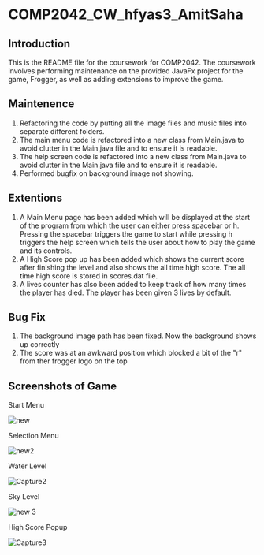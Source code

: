 # COMP2042_CW_hfyas3_AmitSaha
## Introduction
This is the README file for the coursework for COMP2042. The coursework involves performing maintenance on the provided JavaFx project for the game, Frogger, as well as adding extensions to improve the game.

## Maintenence
1. Refactoring the code by putting all the image files and music files into separate different folders.
2. The main menu code is refactored into a new class from Main.java to avoid clutter in the Main.java file and to ensure it is readable.
3.  The help screen code is refactored into a new class from Main.java to avoid clutter in the Main.java file and to ensure it is readable.
4. Performed bugfix on background image not showing.

## Extentions
1. A Main Menu page has been added which will be displayed at the start of the program from which the user can either press spacebar or h. Pressing the spacebar triggers the game to start while pressing h triggers the help screen which tells the user about how to play the game and its controls.
2. A High Score pop up has been added which shows the current score after finishing the level and also shows the all time high score. The all time high score is stored in scores.dat file.
3. A lives counter has also been added to keep track of how many times the player has died. The player has been given 3 lives by default.  

## Bug Fix
1. The background image path has been fixed. Now the background shows up correctly
2. The score was at an awkward position which blocked a bit of the "r" from ther frogger logo on the top

## Screenshots of Game
Start Menu

![new](https://user-images.githubusercontent.com/65004568/102677966-76142700-41cf-11eb-975e-ca4e8ddbd289.PNG)

Selection Menu

![new2](https://user-images.githubusercontent.com/65004568/102677983-8d531480-41cf-11eb-9f7a-8af84a05fc1c.PNG)

Water Level

![Capture2](https://user-images.githubusercontent.com/65004568/102628280-a1692880-4173-11eb-87af-ce45c9d67f9d.PNG)

Sky Level

![new 3](https://user-images.githubusercontent.com/65004568/102677934-47964c00-41cf-11eb-92bc-14c916ed687f.PNG)

High Score Popup

![Capture3](https://user-images.githubusercontent.com/65004568/102628464-eb520e80-4173-11eb-8ee5-fd32ac924014.PNG)

